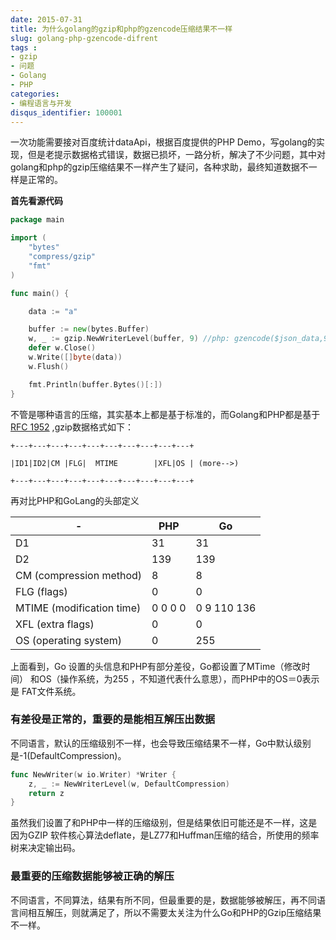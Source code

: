 ```yaml
---
date: 2015-07-31
title: 为什么golang的gzip和php的gzencode压缩结果不一样
slug: golang-php-gzencode-difrent
tags : 
- gzip
- 问题
- Golang
- PHP
categories: 
- 编程语言与开发
disqus_identifier: 100001
---
```


一次功能需要接对百度统计dataApi，根据百度提供的PHP Demo，写golang的实现，但是老提示数据格式错误，数据已损坏，一路分析，解决了不少问题，其中对golang和php的gzip压缩结果不一样产生了疑问，各种求助，最终知道数据不一样是正常的。


**首先看源代码**

```Go
package main

import (
	"bytes"
	"compress/gzip"
	"fmt"
)

func main() {

	data := "a"

	buffer := new(bytes.Buffer)
	w, _ := gzip.NewWriterLevel(buffer, 9) //php: gzencode($json_data,9)
	defer w.Close()
	w.Write([]byte(data))
	w.Flush()

	fmt.Println(buffer.Bytes()[:])
}
```

不管是哪种语言的压缩，其实基本上都是基于标准的，而Golang和PHP都是基于[RFC 1952](https://tools.ietf.org/html/rfc1952) ,gzip数据格式如下：
```
+---+---+---+---+---+---+---+---+---+---+

|ID1|ID2|CM |FLG|  MTIME        |XFL|OS | (more-->)

+---+---+---+---+---+---+---+---+---+---+
```
再对比PHP和GoLang的头部定义

|-                         |     PHP   |     Go |
|--------------------------|-----------|---------|
|D1                        |      31   |     31
|D2                        |     139   |     139
|CM (compression method)   |       8   |     8
|FLG (flags)               |       0   |     0
|MTIME (modification time) |  0 0 0 0  |  0 9 110 136
|XFL (extra flags)         |       0   |      0
|OS (operating system)     |       0   |      255


上面看到，Go 设置的头信息和PHP有部分差役，Go都设置了MTime（修改时间） 和OS（操作系统，为255 ，不知道代表什么意思），而PHP中的OS＝0表示是 FAT文件系统。

### 有差役是正常的，重要的是能相互解压出数据

不同语言，默认的压缩级别不一样，也会导致压缩结果不一样，Go中默认级别是-1(DefaultCompression)。

```Go
func NewWriter(w io.Writer) *Writer {
    z, _ := NewWriterLevel(w, DefaultCompression)
    return z
}
```

虽然我们设置了和PHP中一样的压缩级别，但是结果依旧可能还是不一样，这是因为GZIP 软件核心算法deflate，是LZ77和Huffman压缩的结合，所使用的频率树来决定输出码。

### 最重要的压缩数据能够被正确的解压

不同语言，不同算法，结果有所不同，但最重要的是，数据能够被解压，再不同语言间相互解压，则就满足了，所以不需要太关注为什么Go和PHP的Gzip压缩结果不一样。
